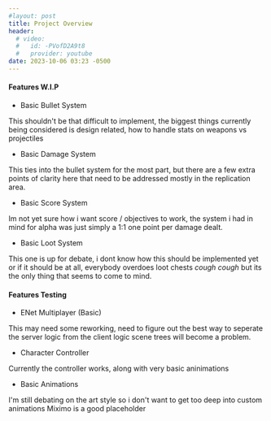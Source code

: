```yaml
---
#layout: post
title: Project Overview
header:
  # video:
  #   id: -PVofD2A9t8
  #   provider: youtube
date: 2023-10-06 03:23 -0500
---
```


#### Features W.I.P

- Basic Bullet System 

This shouldn't be that difficult to implement,  the biggest things currently being considered is design related,  how to handle stats on weapons vs projectiles 

- Basic Damage System 

This ties into the bullet system for the most part, but there are a few extra points of clarity here that need to be addressed 
mostly in the replication area.

- Basic Score System

Im not yet sure how i want score / objectives to work,  the system i had in mind for alpha was just simply a 1:1  one point per damage dealt. 

- Basic Loot System 

This one is up for debate,  i dont know how this should be implemented yet or if it should be at all,  everybody overdoes loot chests *cough cough*  but its the only thing that seems to come to mind. 

#### Features Testing 

- ENet Multiplayer (Basic)

This may need some reworking, need to figure out the best way to seperate the server logic from the client logic scene trees will become a problem.  

- Character Controller 

Currently the controller works,  along with very basic aninimations 

- Basic Animations

I'm still debating on the art style so i don't want to get too deep into custom animations Miximo is a good placeholder
